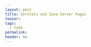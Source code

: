 ```yaml
---
layout: post
title: Servlets and Java Server Pages
teaser:
tags:
  - todo
permalink:
header: no
---
```

